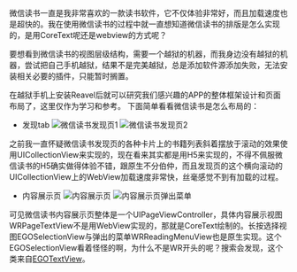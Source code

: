 微信读书一直是我非常喜欢的一款读书软件，它不仅体验非常好，而且加载速度也是超快的。我在使用微信读书的过程中就一直想知道微信读书的排版是怎么实现的，是用CoreText呢还是webview的方式呢？


要想看到微信读书的视图层级结构，需要一个越狱的机器，而我身边没有越狱的机器，尝试把自己手机越狱，结果不是完美越狱，总是添加软件源添加失败，无法安装相关必要的插件，只能暂时搁置。

在越狱手机上安装Reavel后就可以研究我们感兴趣的APP的整体框架设计和页面布局了，这里仅作为学习和参考。
下面简单看看微信读书是怎么布局的：

- 发现tab
![微信读书发现页1](https://github.com/lqcjdx/Epub/blob/master/Explore/Images/微信读书发现页1.png)
![微信读书发现页2](https://github.com/lqcjdx/Epub/blob/master/Explore/Images/微信读书发现页1.png)

之前我一直怀疑微信读书发现页的各种卡片上的书籍列表斜着摆放于滚动的效果使用UICollectionView来实现的，现在看来其实都是用H5来实现的，不得不佩服微信读书的H5确实做得体验不错，跟原生不分伯仲，而且发现页的这个横向滚动的UICollectionView上的WebView加载速度非常快，丝毫感觉不到有加载的过程。

- 内容展示页
![内容展示页](https://github.com/lqcjdx/Epub/blob/master/Explore/Images/内容展示页.png)
![内容展示页弹出菜单](https://github.com/lqcjdx/Epub/blob/master/Explore/Images/内容展示页弹出菜单.png)

可见微信读书内容展示页整体是一个UIPageViewController，具体内容展示视图WRPageTextView不是用WebView实现的，那就是CoreText绘制的。长按选择视图EGOSelectionView与弹出的菜单WRReadingMenuView也是原生实现。这个EGOSelectionView看着怪怪的啊，为什么不是WR开头的呢？搜索会发现，这个类来自[EGOTextView](https://github.com/enormego/EGOTextView)。

